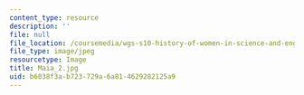 ```yaml
---
content_type: resource
description: ''
file: null
file_location: /coursemedia/wgs-s10-history-of-women-in-science-and-engineering-fall-2017/b6038f3ab723729a6a814629282125a9_Maia_2.jpg
file_type: image/jpeg
resourcetype: Image
title: Maia_2.jpg
uid: b6038f3a-b723-729a-6a81-4629282125a9
---
```

